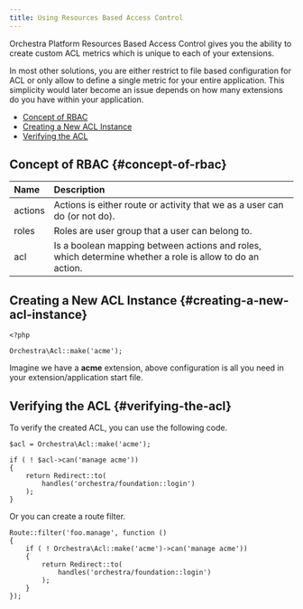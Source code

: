 ```yaml
---
title: Using Resources Based Access Control
---
```


Orchestra Platform Resources Based Access Control gives you the ability to create custom ACL metrics which is unique to each of your extensions.

In most other solutions, you are either restrict to file based configuration for ACL or only allow to define a single metric for your entire application. This simplicity would later become an issue depends on how many extensions do you have within your application.

* [Concept of RBAC](#concept-of-rbac)
* [Creating a New ACL Instance](#creating-a-new-acl-instance)
* [Verifying the ACL](#verifying-the-acl)

## Concept of RBAC {#concept-of-rbac}

Name     | Description
:--------|:-----------------------
actions  | Actions is either route or activity that we as a user can do (or not do).
roles    | Roles are user group that a user can belong to.
acl      | Is a boolean mapping between actions and roles, which determine whether a role is allow to do an action.

## Creating a New ACL Instance {#creating-a-new-acl-instance}

	<?php

	Orchestra\Acl::make('acme');

Imagine we have a **acme** extension, above configuration is all you need in your extension/application start file.

## Verifying the ACL {#verifying-the-acl}

To verify the created ACL, you can use the following code.

	$acl = Orchestra\Acl::make('acme');

	if ( ! $acl->can('manage acme'))
	{
		return Redirect::to(
			handles('orchestra/foundation::login')
		);
	}

Or you can create a route filter.

	Route::filter('foo.manage', function ()
	{
		if ( ! Orchestra\Acl::make('acme')->can('manage acme'))
		{
			return Redirect::to(
				handles('orchestra/foundation::login')
			);
		}
	});
